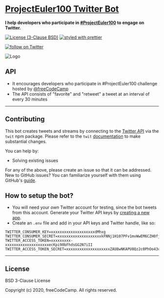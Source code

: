 # [ProjectEuler100 Twitter Bot](https://twitter.com/ProjectEuler100)

<strong>I help developers who participate in
[#ProjectEuler100](https://twitter.com/search?q=%23ProjectEuler100&src=hashtag_click)
to engage on Twitter.</strong>

[![License (3-Clause BSD)](https://img.shields.io/badge/license-BSD%203--Clause-blue.svg?style=flat-square)](http://opensource.org/licenses/BSD-3-Clause)
[![styled with prettier](https://img.shields.io/badge/styled_with-prettier-ff69b4.svg)](https://github.com/prettier/prettier)

<p>
  <a href="https://twitter.com/intent/follow?screen_name=ProjectEuler100">
    <img src="https://img.shields.io/twitter/follow/ProjectEuler100.svg?style=social"
      alt="follow on Twitter"></a>
</p>

![Logo](https://i.imgur.com/fDPhwZL.png)

## API

- It encourages developers who participate in #ProjectEuler100 challenge hosted by [@freeCodeCamp](https://twitter.com/freeCodeCamp)
- The API consists of "favorite" and "retweet" a tweet at an interval of every 30 minutes

---

## Contributing

This bot creates tweets and streams by connecting to the
[Twitter API](https://developer.twitter.com/en/docs) via the `twit`
npm package. Please refer to the `twit`
[documentation](https://github.com/ttezel/twit) to make substantial
changes.

You can help by:

- Solving existing issues

For any of the above, please create an issue so that it can be addressed. New to GitHub issues? You can familiarize yourself with
them using GitHub's
[guide](https://help.github.com/articles/creating-a-pull-request/).

## How to setup the bot?

- You will need your _own_ Twitter account for testing, since the bot tweets from this account. Generate your Twitter API keys by [creating a new app](https://apps.twitter.com/app/new).
- Create an `.env` file and add in your API keys and Twitter handle, like so:

```
TWITTER_CONSUMER_KEY=xxxxxxxxxxxxxxxxxxxxdMhxg
TWITTER_CONSUMER_SECRET=xxxxxxxxxxxxxxxxxxxxkFNNj1H107PFv1mvWwEM6CZH0fjymV
TWITTER_ACCESS_TOKEN=xxxxxxxxx-xxxxxxxxxxxxxxxxxxxxecKpi90bFhdsGG2N7iII
TWITTER_ACCESS_TOKEN_SECRET=xxxxxxxxxxxxxxxxxxxxZAU8wNKAPU8Qz2c0PhOo43cGO
```

---

## License

BSD 3-Clause License

Copyright (c) 2020, freeCodeCamp. All rights reserved.
